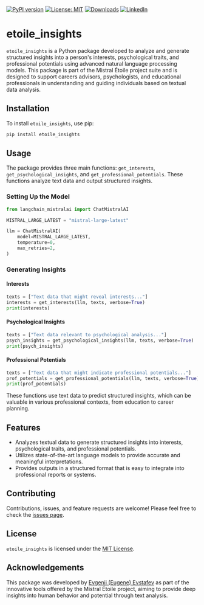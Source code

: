 [![PyPI version](https://badge.fury.io/py/etoile_insights.svg)](https://badge.fury.io/py/etoile_insights)
[![License: MIT](https://img.shields.io/badge/License-MIT-green.svg)](https://opensource.org/licenses/MIT)
[![Downloads](https://static.pepy.tech/badge/etoile_insights)](https://pepy.tech/project/etoile_insights)
[![LinkedIn](https://img.shields.io/badge/LinkedIn-blue)](https://www.linkedin.com/in/eugene-evstafev-716669181/)

# etoile_insights

`etoile_insights` is a Python package developed to analyze and generate structured insights into a person's interests, psychological traits, and professional potentials using advanced natural language processing models. This package is part of the Mistral Étoile project suite and is designed to support careers advisors, psychologists, and educational professionals in understanding and guiding individuals based on textual data analysis.

## Installation

To install `etoile_insights`, use pip:

```bash
pip install etoile_insights
```

## Usage

The package provides three main functions: `get_interests`, `get_psychological_insights`, and `get_professional_potentials`. These functions analyze text data and output structured insights.

### Setting Up the Model

```python
from langchain_mistralai import ChatMistralAI

MISTRAL_LARGE_LATEST = "mistral-large-latest"

llm = ChatMistralAI(
    model=MISTRAL_LARGE_LATEST,
    temperature=0,
    max_retries=2,
)
```

### Generating Insights

#### Interests

```python
texts = ["Text data that might reveal interests..."]
interests = get_interests(llm, texts, verbose=True)
print(interests)
```

#### Psychological Insights

```python
texts = ["Text data relevant to psychological analysis..."]
psych_insights = get_psychological_insights(llm, texts, verbose=True)
print(psych_insights)
```

#### Professional Potentials

```python
texts = ["Text data that might indicate professional potentials..."]
prof_potentials = get_professional_potentials(llm, texts, verbose=True)
print(prof_potentials)
```

These functions use text data to predict structured insights, which can be valuable in various professional contexts, from education to career planning.

## Features

- Analyzes textual data to generate structured insights into interests, psychological traits, and professional potentials.
- Utilizes state-of-the-art language models to provide accurate and meaningful interpretations.
- Provides outputs in a structured format that is easy to integrate into professional reports or systems.

## Contributing

Contributions, issues, and feature requests are welcome! Please feel free to check the [issues page](https://github.com/chigwell/etoile_insights/issues).

## License

`etoile_insights` is licensed under the [MIT License](https://choosealicense.com/licenses/mit/).

## Acknowledgements

This package was developed by [Evgenii (Eugene) Evstafev](https://www.linkedin.com/in/eugene-evstafev-716669181/) as part of the innovative tools offered by the Mistral Étoile project, aiming to provide deep insights into human behavior and potential through text analysis.
